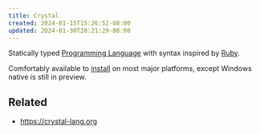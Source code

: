 ```yaml
---
title: Crystal
created: 2024-01-15T15:26:52-08:00
updated: 2024-01-30T20:21:29-08:00
---
```


Statically typed [Programming Language](Programming%20Language.md) with syntax inspired by [Ruby](Ruby.md).

Comfortably available to [install](https://crystal-lang.org/install/) on most major platforms, except Windows native is still in preview.

## Related

* https://crystal-lang.org
